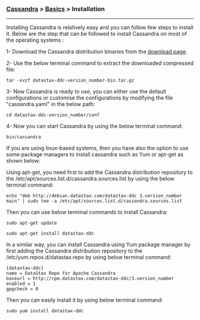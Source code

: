 


### [Cassandra](../Cassandra.md) > [Basics](Basics.md) > Installation
___

Installing Cassandra is relatively easy and you can follow few steps to install it. Below are the step that can be followed to install Cassandra on most of the operating systems :


1- Download the Cassandra distribution binaries from the [download page](http://cassandra.apache.org/download/).

2- Use the below terminal command to extract the downloaded compressed file:

````
tar -xvzf datastax-ddc-version_number-bin.tar.gz

````

3-  Now Cassandra is ready to use, you can either use the default configurations or  customise the configurations by modifying the file "cassandra.yaml" in the below path:


````
cd datastax-ddc-version_number/conf

````

4- Now you can start Cassandra by using the below terminal command:

````
bin/cassandra
````


If you are using linux-based systems, then you have also the option to use some package managers to install cassandra such as Yum or apt-get as shown below:

Using apt-get, you need first to add the Cassandra distribution repository to the /etc/apt/sources.list.d/cassandra.sources.list by using the below terminal command:

````
echo "deb http://debian.datastax.com/datastax-ddc 3.version_number main" | sudo tee -a /etc/apt/sources.list.d/cassandra.sources.list````

Then you can use below terminal commands to install Cassandra:

````
sudo apt-get update

sudo apt-get install datastax-ddc
````

In a similar way, you can install Cassandra using Yum package manager by first adding the  Cassandra distribution repository to the /etc/yum.repos.d/datastax.repo by using below terminal command:

````
[datastax-ddc]name = DataStax Repo for Apache Cassandrabaseurl = http://rpm.datastax.com/datastax-ddc/3.version_number enabled = 1gpgcheck = 0
````

Then you can easily install it by using below terminal command:

````
sudo yum install datastax-ddc
````
